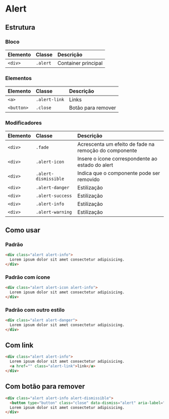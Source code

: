 # Alert

## Estrutura

### Bloco

| Elemento | Classe   | Descrição           |
| :------- | :------- | :------------------ |
| `<div>`  | `.alert` | Container principal |

### Elementos

| Elemento   | Classe        | Descrição          |
| :--------- | :------------ | :----------------- |
| `<a>`      | `.alert-link` | Links              |
| `<button>` | `.close`      | Botão para remover |

### Modificadores

| Elemento | Classe               | Descrição                                             |
| :------- | :------------------- | :---------------------------------------------------- |
| `<div>`  | `.fade`              | Acrescenta um efeito de fade na remoção do componente |
| `<div>`  | `.alert-icon`        | Insere o ícone correspondente ao estado do alert      |
| `<div>`  | `.alert-dismissible` | Indica que o componente pode ser removido             |
| `<div>`  | `.alert-danger`      | Estilização                                           |
| `<div>`  | `.alert-success`     | Estilização                                           |
| `<div>`  | `.alert-info`        | Estilização                                           |
| `<div>`  | `.alert-warning`     | Estilização                                           |

## Como usar

### Padrão

```html
<div class="alert alert-info">
  Lorem ipsum dolor sit amet consectetur adipisicing.
</div>
```

### Padrão com ícone

```html
<div class="alert alert-icon alert-info">
  Lorem ipsum dolor sit amet consectetur adipisicing.
</div>
```

### Padrão com outro estilo

```html
<div class="alert alert-danger">
  Lorem ipsum dolor sit amet consectetur adipisicing.
</div>
```

## Com link

```html
<div class="alert alert-info">
  Lorem ipsum dolor sit amet consectetur adipisicing.
  <a href="" class="alert-link">link</a>
</div>
```

## Com botão para remover

```html
<div class="alert alert-info alert-dismissible">
  <button type="button" class="close" data-dismiss="alert" aria-label="Close">
  Lorem ipsum dolor sit amet consectetur adipisicing.
</div>
```
